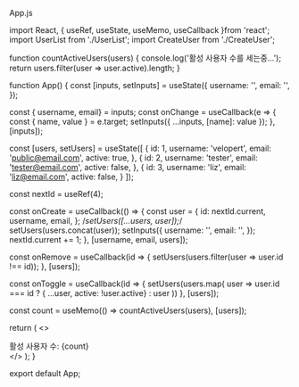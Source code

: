 App.js

import React, { useRef, useState, useMemo, useCallback }from 'react';
import UserList from './UserList';
import CreateUser from './CreateUser';

function countActiveUsers(users) {
  console.log('활성 사용자 수를 세는중...');
  return users.filter(user => user.active).length;
}

function App() {
  const [inputs, setInputs] = useState({
    username: '',
    email: '',
  });

  const { username, email} = inputs;
  const onChange = useCallback(e => {
    const { name, value } = e.target;
    setInputs({
      ...inputs,
      [name]: value
    });
  }, [inputs]);

  const [users, setUsers] = useState([
    {
        id: 1,
        username: 'velopert',
        email: 'public@email.com',
        active: true,
    },
    {
        id: 2,
        username: 'tester',
        email: 'tester@email.com',
        active: false,
    },
    {
        id: 3,
        username: 'liz',
        email: 'liz@email.com',
        active: false,
    }
  ]);

  const nextId = useRef(4);

  const onCreate = useCallback(() => {
    const user = {
      id: nextId.current,
      username,
      email,
    };
    /*setUsers([...users, user]);*/
    setUsers(users.concat(user));
    setInputs({
      username: '',
      email: '',
    });
    nextId.current += 1;
  }, [username, email, users]);

  const onRemove = useCallback(id => {
    setUsers(users.filter(user => user.id !== id));
  }, [users]);

  const onToggle = useCallback(id => {
    setUsers(users.map(
      user => user.id === id
        ? { ...user, active: !user.active}
        : user
    ))
  }, [users]);

  const count = useMemo(() => countActiveUsers(users), [users]);

  return (
    <>
      <CreateUser
        username={username}
        email={email}
        onChange={onChange}
        onCreate={onCreate}
      />
      <UserList users={users} onRemove={onRemove} onToggle={onToggle}/>
      <div>활성 사용자 수: {count}</div>
    </>
  );
}

export default App;